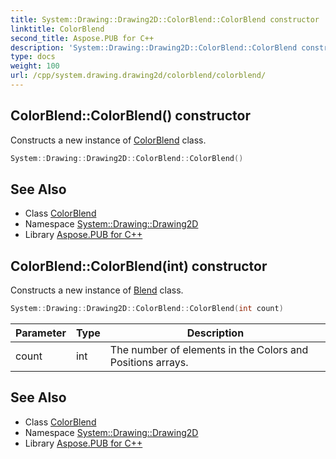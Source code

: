 ```yaml
---
title: System::Drawing::Drawing2D::ColorBlend::ColorBlend constructor
linktitle: ColorBlend
second_title: Aspose.PUB for C++
description: 'System::Drawing::Drawing2D::ColorBlend::ColorBlend constructor. Constructs a new instance of ColorBlend class in C++.'
type: docs
weight: 100
url: /cpp/system.drawing.drawing2d/colorblend/colorblend/
---
```

## ColorBlend::ColorBlend() constructor


Constructs a new instance of [ColorBlend](../) class.

```cpp
System::Drawing::Drawing2D::ColorBlend::ColorBlend()
```

## See Also

* Class [ColorBlend](../)
* Namespace [System::Drawing::Drawing2D](../../)
* Library [Aspose.PUB for C++](../../../)
## ColorBlend::ColorBlend(int) constructor


Constructs a new instance of [Blend](../../blend/) class.

```cpp
System::Drawing::Drawing2D::ColorBlend::ColorBlend(int count)
```


| Parameter | Type | Description |
| --- | --- | --- |
| count | int | The number of elements in the Colors and Positions arrays. |

## See Also

* Class [ColorBlend](../)
* Namespace [System::Drawing::Drawing2D](../../)
* Library [Aspose.PUB for C++](../../../)
